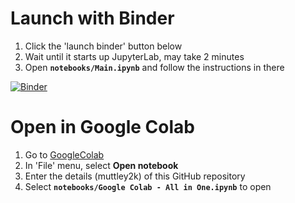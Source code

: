 # Launch with Binder
1. Click the 'launch binder' button below
2. Wait until it starts up JupyterLab, may take 2 minutes
3. Open **`notebooks/Main.ipynb`** and follow the instructions in there

[![Binder](https://mybinder.org/badge_logo.svg)](https://mybinder.org/v2/gh/muttley2k/simulaqron-hands-on-2/HEAD?urlpath=lab)
# Open in Google Colab
1. Go to [GoogleColab](https://colab.research.google.com/)
2. In 'File' menu, select **Open notebook**
3. Enter the details (muttley2k) of this GitHub repository
4. Select **`notebooks/Google Colab - All in One.ipynb`** to open
